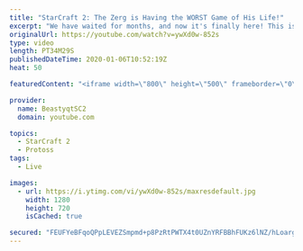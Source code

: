 ```yaml
---
title: "StarCraft 2: The Zerg is Having the WORST Game of His Life!"
excerpt: "We have waited for months, and now it's finally here! This is the VOID RAYS to GRANDMASTER series! With the new balance changes to speedy Void Rays in the latest patch, we can now begin the series right! At this point in the series, we are introducing other units into the composition to make the games"
originalUrl: https://youtube.com/watch?v=ywXd0w-852s
type: video
length: PT34M29S
publishedDateTime: 2020-01-06T10:52:19Z
heat: 50

featuredContent: "<iframe width=\"800\" height=\"500\" frameborder=\"0\" src=\"https://www.youtube.com/embed/ywXd0w-852s\" allow=\"accelerometer; autoplay; encrypted-media; gyroscope; picture-in-picture\" allowfullscreen></iframe>"

provider:
  name: BeastyqtSC2
  domain: youtube.com

topics:
  - StarCraft 2
  - Protoss
tags:
  - Live

images:
  - url: https://i.ytimg.com/vi/ywXd0w-852s/maxresdefault.jpg
    width: 1280
    height: 720
    isCached: true

secured: "FEUFYeBFqoQPpLEVEZSmpmd+p8PzRtPWTX4t0UZnYRFBBhFUKz6lNZ/hLoargsl/Bk6APK2AJlZI+vLUxUDlAFD8kFzXpA9IWGAJ+MjTikdx2pLb8vz1iVjhY3h0E9urOvTMFxe+nPIow/ZUDVVVQDB/wlMKkepd1FmRm6YJegrvjk5Lf9E8pXE/5mdrGWWySLsgDYB2xjaMc4f1kFDkIJT0UgScgvfJN0PmJVplnWCdA8SonzutL9nNWaNSfCLbYGfQ3IxsZ1XtPFsXNIloSbMOiRQ8rF/NCgDHpNEZZvI38M5bSuTyzVEb9vG8dui8Bz79GVtCJY2sbCFVPJlYdksm2VXjMT9s572JflrPYFY6XvD9mAEzdKD2XoYSTlW0ssfiV2PERrsf8SFsO43QsKYp1z3pKG+JXfBDm1FS+iA=;WVO8iclzHEd/4XQ9abRLrA=="
---
```


